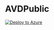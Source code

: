 # AVDPublic
[![Deploy to Azure](https://aka.ms/deploytoazurebutton)](https://portal.azure.com/#create/Microsoft.Template/uri/https%3A%2F%2Fraw.githubusercontent.com%2FSpiderkilla%2FAVDPublic%2Fmain%2FTemplates%2FCreateAVDDCWithSubnets.json)
